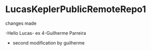 # LucasKeplerPublicRemoteRepo1

changes made

-Hello Lucas- ex 4-Guilherme Parreira

- second modification by guilherme

